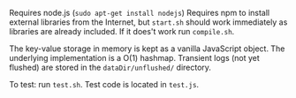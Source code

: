 Requires node.js (``sudo apt-get install nodejs``)
Requires npm to install external libraries from the Internet, but ``start.sh`` should work immediately as libraries are already included. If it does't work run ``compile.sh``.

The key-value storage in memory is kept as a vanilla JavaScript object. The underlying implementation is a O(1) hashmap. Transient logs (not yet flushed) are stored in the ``dataDir/unflushed/`` directory.

To test: run ``test.sh``. Test code is located in ``test.js``.

